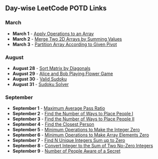 ## Day-wise LeetCode POTD Links

### March

- **March 1** - [Apply Operations to an Array](https://leetcode.com/problems/apply-operations-to-an-array/description/?envType=daily-question&envId=2025-03-01)
- **March 2** - [Merge Two 2D Arrays by Summing Values](https://leetcode.com/problems/merge-two-2d-arrays-by-summing-values/description/?envType=daily-question&envId=2025-03-02)
- **March 3** - [Partition Array According to Given Pivot](https://leetcode.com/problems/partition-array-according-to-given-pivot/description/?envType=daily-question&envId=2025-03-03)

### August

- **August 28** - [Sort Matrix by Diagonals](https://leetcode.com/problems/sort-matrix-by-diagonals/description/?envType=daily-question&envId=2025-08-28)
- **August 29** - [Alice and Bob Playing Flower Game](https://leetcode.com/problems/alice-and-bob-playing-flower-game/description/?envType=daily-question&envId=2025-08-29)
- **August 30** - [Valid Sudoku](https://leetcode.com/problems/valid-sudoku/description/?envType=daily-question&envId=2025-08-30)
- **August 31** - [Sudoku Solver](https://leetcode.com/problems/sudoku-solver/description/?envType=daily-question&envId=2025-08-31)

### September

- **September 1** - [Maximum Average Pass Ratio](https://leetcode.com/problems/maximum-average-pass-ratio/description/?envType=daily-question&envId=2025-09-01)
- **September 2** - [Find the Number of Ways to Place People I](https://leetcode.com/problems/find-the-number-of-ways-to-place-people-i/description/?envType=daily-question&envId=2025-09-02)
- **September 3** - [Find the Number of Ways to Place People II](https://leetcode.com/problems/find-the-number-of-ways-to-place-people-ii/description/?envType=daily-question&envId=2025-09-03)
- **September 4** - [Find the Closest Person](https://leetcode.com/problems/find-closest-person/description/?envType=daily-question&envId=2025-09-04)
- **September 5** - [Minimum Operations to Make the Integer Zero](https://leetcode.com/problems/minimum-operations-to-make-the-integer-zero/description/?envType=daily-question&envId=2025-09-05)
- **September 6** - [Minimum Operations to Make Array Elements Zero](https://leetcode.com/problems/minimum-operations-to-make-array-elements-zero/description/?envType=daily-question&envId=2025-09-06)
- **September 7** - [Find N Unique Integers Sum up to Zero](https://leetcode.com/problems/find-n-unique-integers-sum-up-to-zero/description/?envType=daily-question&envId=2025-09-07)
- **September 8** - [Convert Integer to the Sum of Two No-Zero Integers](https://leetcode.com/problems/convert-integer-to-the-sum-of-two-no-zero-integers/description/?envType=daily-question&envId=2025-09-08)
- **September 9** - [Number of People Aware of a Secret](https://leetcode.com/problems/number-of-people-aware-of-a-secret/description/?envType=daily-question&envId=2025-09-09)
